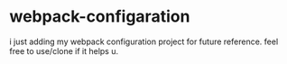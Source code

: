 # webpack-configaration
i just adding my webpack configuration project for future reference. 
feel free to use/clone if it helps u.
